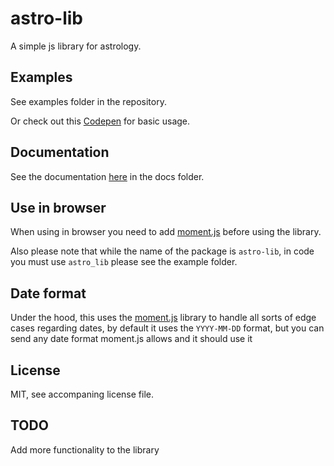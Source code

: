 # astro-lib
A simple js library for astrology.

## Examples 
See examples folder in the repository.

Or check out this [Codepen](https://codepen.io/GBora/pen/eYYVjaz) for basic usage.

## Documentation
See the documentation [here](https://gbora.github.io/astro-lib/) in the docs folder.

## Use in browser
When using in browser you need to add [moment.js](https://momentjs.com/) before using the library.

Also please note that while the name of the package is `astro-lib`, in code you must use `astro_lib` please see the example folder. 

## Date format
Under the hood, this uses the [moment.js](https://momentjs.com/) library to handle all sorts of edge cases regarding dates, by default it uses the `YYYY-MM-DD` format, but you can send any date format moment.js allows and it should use it

## License
MIT, see accompaning license file.

## TODO
Add more functionality to the library
